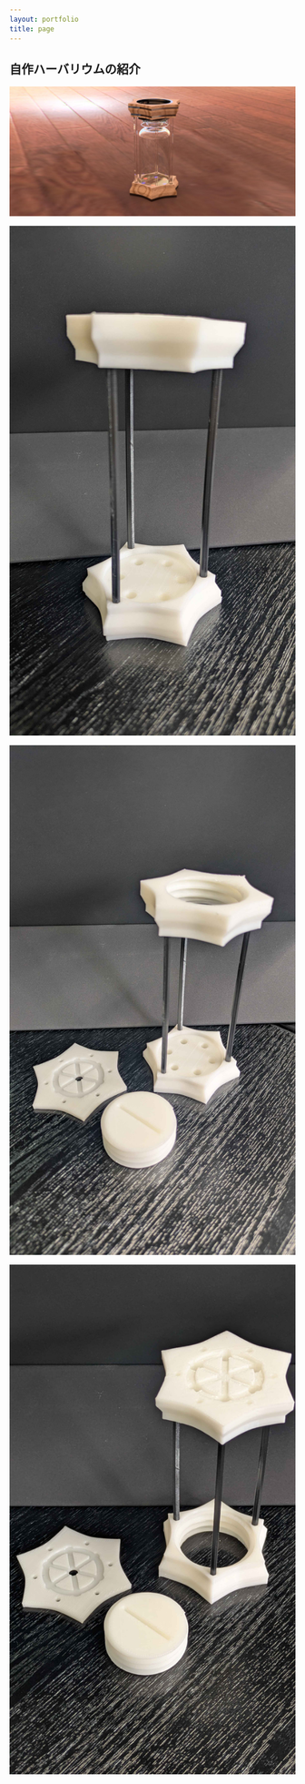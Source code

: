 ```yaml
---
layout: portfolio
title: page
---
```

## 自作ハーバリウムの紹介

![](assets\images\herb_stand.jpg)

![](assets\images\herb_stand1.jpg)

![](assets\images\herb_stand2.jpg)

![](assets\images\herb_stand3.jpg)
